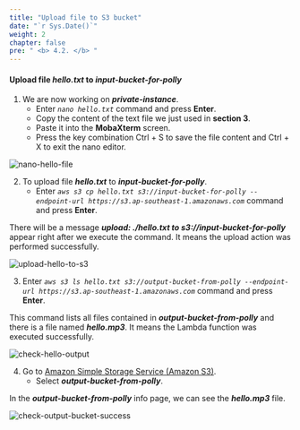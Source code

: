 ```yaml
---
title: "Upload file to S3 bucket"
date: "`r Sys.Date()`"
weight: 2
chapter: false
pre: " <b> 4.2. </b> "
---
```


#### Upload file **_hello.txt_** to **_input-bucket-for-polly_**

1. We are now working on **_private-instance_**.
   - Enter _`nano hello.txt`_ command and press **Enter**.
   - Copy the content of the text file we just used in **section 3**.
   - Paste it into the **MobaXterm** screen.
   - Press the key combination Ctrl + S to save the file content and Ctrl + X to exit the nano editor.

![nano-hello-file](/images/connect-ec2/nano-hello-file.png)

2. To upload file **_hello.txt_** to **_input-bucket-for-polly_**.
   - Enter _`aws s3 cp hello.txt s3://input-bucket-for-polly --endpoint-url https://s3.ap-southeast-1.amazonaws.com`_ command and press **Enter**.

There will be a message **_upload: ./hello.txt to s3://input-bucket-for-polly_** appear right after we execute the command. It means the upload action was performed successfully.

![upload-hello-to-s3](/images/connect-ec2/upload-hello-to-s3.png)

3. Enter _`aws s3 ls hello.txt s3://output-bucket-from-polly --endpoint-url https://s3.ap-southeast-1.amazonaws.com`_ command and press **Enter**.

This command lists all files contained in **_output-bucket-from-polly_** and there is a file named **_hello.mp3_**. It means the Lambda function was executed successfully.

![check-hello-output](/images/connect-ec2/check-hello-output.png)

4. Go to [Amazon Simple Storage Service (Amazon S3)](https://aws.amazon.com/s3/).
   - Select **_output-bucket-from-polly_**.

In the **_output-bucket-from-polly_** info page, we can see the **_hello.mp3_** file.

![check-output-bucket-success](/images/create-s3/check-output-bucket-success.png)
